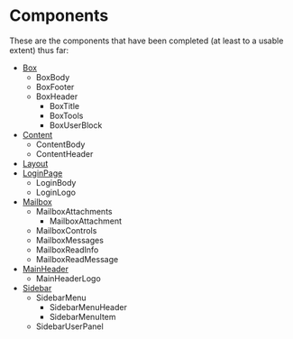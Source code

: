 Components
==========

These are the components that have been completed (at least to a usable extent) thus far:

 - [Box](box.md)
   - BoxBody
   - BoxFooter
   - BoxHeader
     - BoxTitle
     - BoxTools
     - BoxUserBlock
 - [Content](content.md)
   - ContentBody
   - ContentHeader
 - [Layout](layout.md)
 - [LoginPage](login.md)
   - LoginBody
   - LoginLogo
 - [Mailbox](mailbox.md)
   - MailboxAttachments
     - MailboxAttachment
   - MailboxControls
   - MailboxMessages
   - MailboxReadInfo
   - MailboxReadMessage
 - [MainHeader](main-header.md)
   - MainHeaderLogo
 - [Sidebar](sidebar.md)
   - SidebarMenu
     - SidebarMenuHeader
     - SidebarMenuItem
   - SidebarUserPanel
